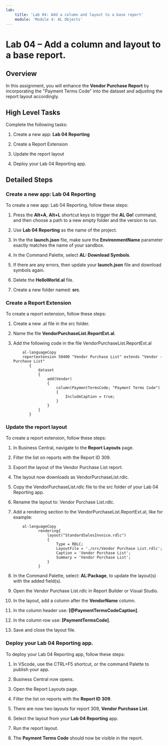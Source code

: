 ```yaml
---
lab:
    title: 'Lab 04: Add a column and layout to a base report'
    module: 'Module 4: AL Objects'
---
```


Lab 04 – Add a column and layout to a base report.
==================================================

Overview
--------

In this assignment, you will enhance the **Vendor Purchase Report** by incorporating the "Payment Terms Code" into the dataset and adjusting the report layout accordingly.

High Level Tasks
----------------

Complete the following tasks:

1.  Create a new app: **Lab 04 Reporting**

2.  Create a Report Extension

3.  Update the report layout

4.  Deploy your Lab 04 Reporting app.

Detailed Steps
--------------

### Create a new app: Lab 04 Reporting

To create a new app: Lab 04 Reporting, follow these steps:

1.  Press the **Alt+A**, **Alt+L** shortcut keys to trigger the **AL Go!** command, and then choose a path to a new empty folder and the version to run.

2.  Use **Lab 04 Reporting** as the name of the project.

3.  In the the **launch.json** file, make sure the **EnvironmentName** parameter exactly matches the name of your sandbox.

4.  In the Command Palette, select **AL: Download Symbols**.

5.  If there are any errors, then update your **launch.json** file and download symbols again.

6.  Delete the **HelloWorld.al** file.

7.  Create a new folder named: **src**.

### Create a Report Extension

To create a report extension, follow these steps:

1.  Create a new .al file in the src folder.

2.  Name the file **VendorPurchaseList.ReportExt.al**.

3.  Add the following code in the file VendorPurchaseList.ReportExt.al

    ```
        al-languageCopy
        reportextension 50400 "Vendor Purchase List" extends "Vendor - Purchase List"
           {
               dataset
               {
                   add(Vendor)
                   {
                       column(PaymentTermsCode; "Payment Terms Code")
                       {
                           IncludeCaption = true;
                       }
                   }
               }
           }
    ```
    
### Update the report layout

To create a report extension, follow these steps:

1.  In Business Central, navigate to the **Report Layouts** page.

2.  Filter the list on reports with the Report ID 309.

3.  Export the layout of the Vendor Purchase List report.

4.  The layout now downloads as VendorPurchaseList.rdlc.

5.  Copy the VendorPurchaseList.rdlc file to the src folder of your Lab 04 Reporting app.

6.  Rename the layout to: Vendor Purchase List.rdlc.

7.  Add a rendering section to the VendorPurchaseList.ReportExt.al, like for example:

    ```
        al-languageCopy
               rendering{
                   layout("StandardSalesInvoice.rdlc")
                   {
                       Type = RDLC;
                       LayoutFile = './src/Vendor Purchase List.rdlc';
                       Caption = 'Vendor Purchase List';
                       Summary = 'Vendor Purchase List';
                   }
               }
    ```

1.  In the Command Palette, select: **AL:Package**, to update the layout(s) with the added field(s).

2.  Open the Vendor Purchase List.rdlc in Report Builder or Visual Studio.

3.  In the layout, add a column after the **VendorName** column.

4.  In the column header use: **[\@PaymentTermsCodeCaption]**.

5.  In the column row use: **[PaymentTermsCode]**.

6.  Save and close the layout file.

### Deploy your Lab 04 Reporting app.

To deploy your Lab 04 Reporting app, follow these steps:

1.  In VScode, use the CTRL+F5 shortcut, or the command Palette to publish your app.

2.  Business Central now opens.

3.  Open the Report Layouts page.

4.  Filter the list on reports with the **Report ID 309**.

5.  There are now two layouts for report 309, **Vendor Purchase List**.

6.  Select the layout from your **Lab 04 Reporting** app.

7.  Run the report layout.

8.  The **Payment Terms Code** should now be visible in the report.
